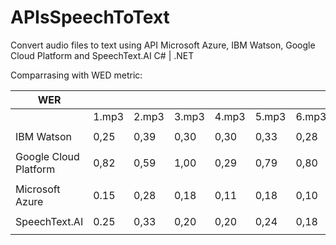 # APIsSpeechToText
Convert audio files to text using API Microsoft Azure, IBM Watson, Google Cloud Platform and SpeechText.AI C# | .NET

Comparrasing with WED metric:

|         WER           |       |       |       |       |       |       |       |       |       |      |
|-----------------------|-------|-------|-------|-------|-------|-------|-------|-------|-------|------|
|                       | 1.mp3 | 2.mp3 | 3.mp3 | 4.mp3 | 5.mp3 | 6.mp3 | 7.mp3 | 8.mp3 | 9.mp3 | mean |
|                       |       |       |       |       |       |       |       |       |       |      |
| IBM Watson            | 0,25  | 0,39  | 0,30  | 0,30  | 0,33  | 0,28  | 0,29  | 0,32  | 0,33  | 0,31 |
|                       |       |       |       |       |       |       |       |       |       |      |
| Google Cloud Platform | 0,82  | 0,59  | 1,00  | 0,29  | 0,79  | 0,80  | 0,57  | 0,32  | 0,61  | 0,64 |
|                       |       |       |       |       |       |       |       |       |       |      |
| Microsoft Azure       | 0.15  | 0,28  | 0,18  | 0,11  | 0,18  | 0,10  | 0,24  | 0,27  | 0,38  | 0,22 |
|                       |       |       |       |       |       |       |       |       |       |      |
| SpeechText.AI         | 0.25  | 0,33  | 0,20  | 0,20  | 0,24  | 0,18  | 0,18  | 0,00  | 0,24  | 0,20 |
|                       |       |       |       |       |       |       |       |       |       |      |
